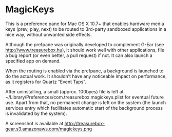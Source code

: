 MagicKeys
=========

This is a preference pane for Mac OS X 10.7+ that enables hardware media keys (prev, play, next) to be routed to 3rd-party sandboxed applications in a nice way, without unwanted side effects.

Although the prefpane was originally developed to complement G-Ear (see http://www.treasurebox.hu), it should work well with other applications, file a bug report (or even better, a pull request) if not. It can also launch a specified app on demand.

When the routing is enabled via the prefpane, a background is launched to do the actual work. It shouldn’t have any noticeable impact on performance, as it registers for Quartz “Event Taps”.

After uninstalling, a small (approx. 100byes) file is left at ~/Library/Preferences/com.treasurebox.magickeys.plist for eventual future use. Apart from that, no permanent change is left on the system (the launch services entry which facilitates automatic start of the background process is invalidated by the system).  

A screenshot is available at http://treasurebox-gear.s3.amazonaws.com/magickeys.png
